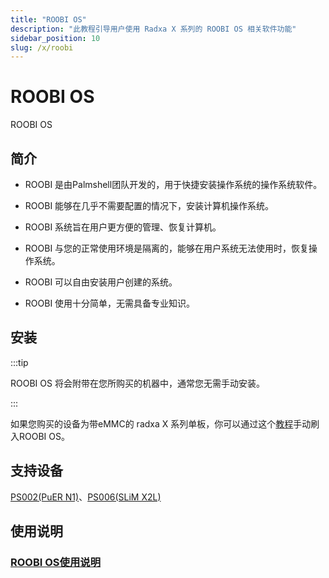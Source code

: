 ```yaml
---
title: "ROOBI OS"
description: "此教程引导用户使用 Radxa X 系列的 ROOBI OS 相关软件功能"
sidebar_position: 10
slug: /x/roobi
---
```


# ROOBI OS

ROOBI OS

## 简介

- ROOBI 是由Palmshell团队开发的，用于快捷安装操作系统的操作系统软件。

- ROOBI 能够在几乎不需要配置的情况下，安装计算机操作系统。

- ROOBI 系统旨在用户更方便的管理、恢复计算机。

- ROOBI 与您的正常使用环境是隔离的，能够在用户系统无法使用时，恢复操作系统。

- ROOBI 可以自由安装用户创建的系统。

- ROOBI 使用十分简单，无需具备专业知识。

## 安装

:::tip

ROOBI OS 将会附带在您所购买的机器中，通常您无需手动安装。

:::

如果您购买的设备为带eMMC的 radxa X 系列单板，你可以通过这个[教程](./x/roobi/install-roobi)手动刷入ROOBI OS。

## 支持设备

[PS002(PuER N1)](https://palmshell.io/puer-n1)、[PS006(SLiM X2L)](https://palmshell.io/slim-x2l)

## 使用说明

### [ROOBI OS使用说明](https://palmshell.feishu.cn/wiki/EdOYwLvJIi8N63kAkpDcpm9ZnZd)

<DocCardList />

